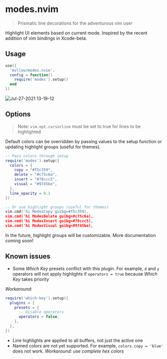 # modes.nvim

> Prismatic line decorations for the adventurous vim user

Highlight UI elements based on current mode. Inspired by the recent addition of vim bindings in Xcode-beta.

## Usage

```lua
use({
  'mvllow/modes.nvim',
  config = function()
    require('modes').setup()
  end
})
```

![Jul-27-2021 13-19-12](https://user-images.githubusercontent.com/1474821/127207394-0cca49b9-1cb0-4869-9310-9f9a922d3da0.gif)

## Options

> Note: `vim.opt.cursorline` must be set to true for lines to be highlighted

Default colors can be overridden by passing values to the setup function or updating highlight groups (useful for themes).

```lua
-- Pass colors through setup
require('modes').setup({
  colors = {
    copy = "#f5c359",
    delete = "#c75c6a",
    insert = "#78ccc5",
    visual = "#9745be",
  },
  line_opacity = 0.1
})

-- Or use highlight groups (useful for themes)
vim.cmd('hi ModesCopy guibg=#f5c359),
vim.cmd('hi ModesDelete guibg=#c75c6a),
vim.cmd('hi ModesInsert guibg=#78ccc5),
vim.cmd('hi ModesVisual guibg=#9745be),
```

In the future, highlight groups will be customizable. More documentation coming soon!

## Known issues

- Some _Which Key_ presets conflict with this plugin. For example, `d` and `y` operators will not apply highlights if `operators = true` because _Which Key_ takes priority

_Workaround:_

```lua
require('which-key').setup({
  plugins = {
    presets = {
      -- Disable operators
      operators = false,
    },
  },
})
```

- Line highlights are applied to all buffers, not just the active one
- Named colors are not yet supported. For example, `colors.copy = 'blue'` does not work. _Workaround: use complete hex colors_
